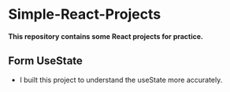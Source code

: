 # Simple-React-Projects

#### This repository contains some React projects for practice.


## Form UseState

- I built this project to understand the useState more accurately.
